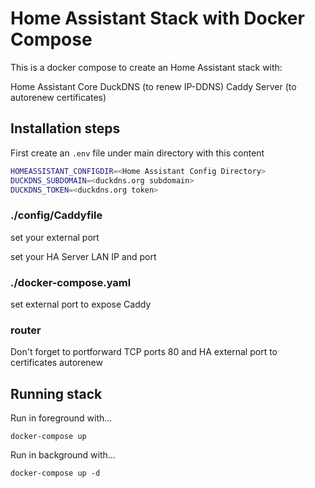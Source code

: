 # Home Assistant Stack with Docker Compose

This is a docker compose to create an Home Assistant stack with:

Home Assistant Core
DuckDNS (to renew IP-DDNS)
Caddy Server (to autorenew certificates)

## Installation steps

First create an `.env` file under main directory with this content

```bash
HOMEASSISTANT_CONFIGDIR=<Home Assistant Config Directory>
DUCKDNS_SUBDOMAIN=<duckdns.org subdomain>
DUCKDNS_TOKEN=<duckdns.org token>
```

### ./config/Caddyfile

set your external port

set your HA Server LAN IP and port

### ./docker-compose.yaml

set external port to expose Caddy

### router

Don't forget to portforward TCP ports 80 and HA external port to certificates autorenew

## Running stack

Run in foreground with...

`docker-compose up`

Run in background with...

`docker-compose up -d`
